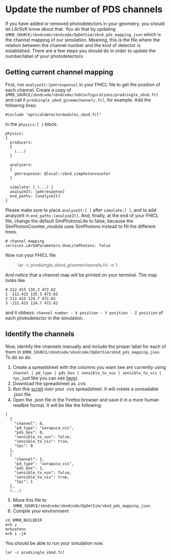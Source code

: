 # Update the number of PDS channels

If you have added or removed photodetectors in your geometry, you should let LArSoft know about that. You do that by updating `$MRB_SOURCE/sbndcode/sbndcode/OpDetSim/sbnd_pds_mapping.json` which is the channel mapping of our simulation. Meaning, this is the file where the relation between the channel number and the kind of detector is established. There are a few steps you should do in order to update the number/label of your photodetectors.

## Getting current channel mapping

First, run `analyseIt:[pmtresponse]` in your FHICL file to get the position of each channel. Create a copy of `$MRB_SOURCE/sbndcode/sbndcode/JobConfigurations/prodsingle_sbnd.fcl` and call it `prodsingle_sbnd_givemechannels.fcl`, for example. Add the following lines:

```
#include "opticaldetectormodules_sbnd.fcl"
```

In the `physics:{ }` block:

```
physics:
{
  producers:
  {
    (...)
  }
  
  analyzers:
  {
    pmtresponse: @local::sbnd_simphotoncounter
  }
  
  simulate: [ (...) ]
  analyzeIt: [pmtresponse]
  end_paths: [analyzeIt]
}
```

Please make sure to place `analyzeIt:[ ]` after `simulate:[ ]`, and to add analyzeIt in `end_paths:[analyzeIt]`. And, finally, at the end of your FHICL file, change the default SimPhotonsLite to false, because the SimPhotonCounter_module uses SimPhotons instead to fill the different trees.

```
# channel mapping
services.LArG4Parameters.UseLitePhotons: false
```

Now run your FHICL file

> lar -c prodsingle_sbnd_givemechannels.fcl -n 1

And notice that a channel map will be printed on your terminal. The map looks like

```
0 212.415 135.3 472.62
1 -212.415 135.3 472.62
2 212.415 124.7 472.62
3 -212.415 124.7 472.62
```

and it obbeys: `channel number - X position - Y position - Z position` of each photodetector in the simulation.

## Identify the channels

Now, identify the channels manually and include the proper label for each of them in `$MRB_SOURCE/sbndcode/sbndcode/OpDetSim/sbnd_pds_mapping.json`. To do so do:

1. Create a spreadsheet with the columns you want (we are currently using `channel | pd_type | pds_box | sensible_to_vuv | sensible_to_vis | tpc`, just like you can see [here](https://docs.google.com/spreadsheets/d/1sC1uMdWCc9Qyir6qS60y43RNDyfQxHaXRdVc-ACg9Q8/edit#gid=0)).
2. Download the spreadsheet as .cvs
3. Run this [script](https://github.com/mrguzzo/SBND_geometry/blob/ongoingWorkBranch/create_channel_mapping.ipynb) over your .cvs spreadsheet. It will create a unreadable .json file.
4. Open the .json file in the Firefox browser and save it in a more human readble format. It will be like the following:

```
[
  {
    "channel": 0,
    "pd_type": "xarapuca_vis",
    "pds_box": 0,
    "sensible_to_vuv": false,
    "sensible_to_vis": true,
    "tpc": 0
  },
  {
    "channel": 1,
    "pd_type": "xarapuca_vis",
    "pds_box": 1,
    "sensible_to_vuv": false,
    "sensible_to_vis": true,
    "tpc": 1
  },
  (...)
```
5) Move this file to `$MRB_SOURCE/sbndcode/sbndcode/OpDetSim/sbnd_pds_mapping.json`.
6) Compile your environment

````
cd $MRB_BUILDDIR
mrb z
mrbsetenv
mrb i -j4
````

You should be able to run your simulation now.

```
lar -c prodsingle_sbnd.fcl
```
